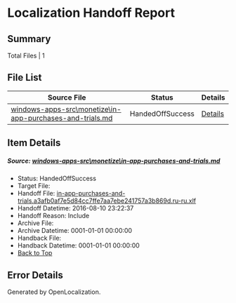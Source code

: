# <a name='report-top'></a> Localization Handoff Report

## Summary
 Total Files | 1

## File List
 Source File | Status | Details 
 ----------- | ------ | ------- 
 [windows-apps-src\monetize\in-app-purchases-and-trials.md](https://github.com/Microsoft/windows-apps/blob/0b00f711e42ac40493bb3e94448ab6f9feb4bd3d/windows-apps-src/monetize/in-app-purchases-and-trials.md) | HandedOffSuccess | [Details](#7032cf1aa297db9fa48d7ac1378eca3e4a22834f4780)

## Item Details
##### <a name='7032cf1aa297db9fa48d7ac1378eca3e4a22834f4780'></a> Source: [windows-apps-src\monetize\in-app-purchases-and-trials.md](https://github.com/Microsoft/windows-apps/blob/0b00f711e42ac40493bb3e94448ab6f9feb4bd3d/windows-apps-src/monetize/in-app-purchases-and-trials.md)
* Status: HandedOffSuccess
* Target File: 
* Handoff File: [in-app-purchases-and-trials.a3afb0af7e5d84cc7ffe7aa7ebe241757a3b869d.ru-ru.xlf](https://github.com/Microsoft/WDG.handoff/blob/0d5e5059478e64afec2e6546891210018087cdb2/ol-handoff/Microsoft/windows-apps.ru-ru/master/in-app-purchases-and-trials.a3afb0af7e5d84cc7ffe7aa7ebe241757a3b869d.ru-ru.xlf)
* Handoff Datetime: 2016-08-10 23:22:37
* Handoff Reason: Include
* Archive File: 
* Archive Datetime: 0001-01-01 00:00:00
* Handback File: 
* Handback Datetime: 0001-01-01 00:00:00
* [Back to Top](#report-top)


## Error Details

Generated by OpenLocalization.
